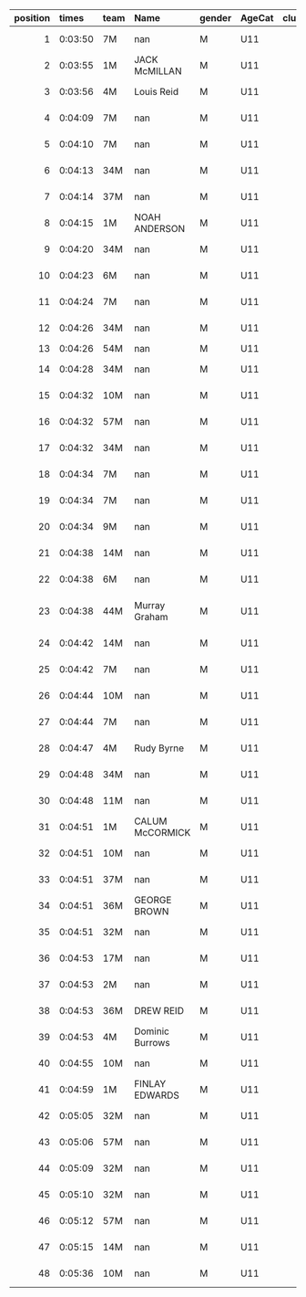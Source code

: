 |   position | times   | team   | Name            | gender   | AgeCat   |   clubnumber | Club name            | Website                               |   finishPosition |
|-----------:|:--------|:-------|:----------------|:---------|:---------|-------------:|:---------------------|:--------------------------------------|-----------------:|
|          1 | 0:03:50 | 7M     | nan             | M        | U11      |            7 | Giffnock North AC    | https://www.giffnocknorth.co.uk/      |                1 |
|          2 | 0:03:55 | 1M     | JACK McMILLAN   | M        | U11      |            1 | East Kilbride AC     | http://www.ekac.org.uk/               |                2 |
|          3 | 0:03:56 | 4M     | Louis Reid      | M        | U11      |            4 | Inverclyde AC        | https://www.inverclydeac.org/         |                3 |
|          4 | 0:04:09 | 7M     | nan             | M        | U11      |            7 | Giffnock North AC    | https://www.giffnocknorth.co.uk/      |                4 |
|          5 | 0:04:10 | 7M     | nan             | M        | U11      |            7 | Giffnock North AC    | https://www.giffnocknorth.co.uk/      |                5 |
|          6 | 0:04:13 | 34M    | nan             | M        | U11      |           34 | Kilbarchan AAC       | https://kilbarchanaac.org.uk/         |                6 |
|          7 | 0:04:14 | 37M    | nan             | M        | U11      |           37 | Law & District AAC   | http://www.lawaac.co.uk/              |                7 |
|          8 | 0:04:15 | 1M     | NOAH ANDERSON   | M        | U11      |            1 | East Kilbride AC     | http://www.ekac.org.uk/               |                8 |
|          9 | 0:04:20 | 34M    | nan             | M        | U11      |           34 | Kilbarchan AAC       | https://kilbarchanaac.org.uk/         |                9 |
|         10 | 0:04:23 | 6M     | nan             | M        | U11      |            6 | Cambuslang Harriers  | https://cambuslangharriers.org/       |               10 |
|         11 | 0:04:24 | 7M     | nan             | M        | U11      |            7 | Giffnock North AC    | https://www.giffnocknorth.co.uk/      |               11 |
|         12 | 0:04:26 | 34M    | nan             | M        | U11      |           34 | Kilbarchan AAC       | https://kilbarchanaac.org.uk/         |               12 |
|         13 | 0:04:26 | 54M    | nan             | M        | U11      |           54 | VP-Glasgow           | https://www.vp-glasgow.com            |               13 |
|         14 | 0:04:28 | 34M    | nan             | M        | U11      |           34 | Kilbarchan AAC       | https://kilbarchanaac.org.uk/         |               14 |
|         15 | 0:04:32 | 10M    | nan             | M        | U11      |           10 | Shettleston Harriers | http://shettlestonharriers.org.uk/    |               15 |
|         16 | 0:04:32 | 57M    | nan             | M        | U11      |           57 | Whitemoss AAC        | https://whitemossaac.co.uk/           |               16 |
|         17 | 0:04:32 | 34M    | nan             | M        | U11      |           34 | Kilbarchan AAC       | https://kilbarchanaac.org.uk/         |               17 |
|         18 | 0:04:34 | 7M     | nan             | M        | U11      |            7 | Giffnock North AC    | https://www.giffnocknorth.co.uk/      |               18 |
|         19 | 0:04:34 | 7M     | nan             | M        | U11      |            7 | Giffnock North AC    | https://www.giffnocknorth.co.uk/      |               19 |
|         20 | 0:04:34 | 9M     | nan             | M        | U11      |            9 | Garscube Harriers    | https://www.garscubeharriers.org.uk/  |               20 |
|         21 | 0:04:38 | 14M    | nan             | M        | U11      |           14 | Ayr Seaforth AC      | https://www.ayrseaforth.co.uk/        |               21 |
|         22 | 0:04:38 | 6M     | nan             | M        | U11      |            6 | Cambuslang Harriers  | https://cambuslangharriers.org/       |               22 |
|         23 | 0:04:38 | 44M    | Murray Graham   | M        | U11      |           44 | North Ayrshire AAC   | https://naathletics.co.uk/            |               23 |
|         24 | 0:04:42 | 14M    | nan             | M        | U11      |           14 | Ayr Seaforth AC      | https://www.ayrseaforth.co.uk/        |               24 |
|         25 | 0:04:42 | 7M     | nan             | M        | U11      |            7 | Giffnock North AC    | https://www.giffnocknorth.co.uk/      |               25 |
|         26 | 0:04:44 | 10M    | nan             | M        | U11      |           10 | Shettleston Harriers | http://shettlestonharriers.org.uk/    |               26 |
|         27 | 0:04:44 | 7M     | nan             | M        | U11      |            7 | Giffnock North AC    | https://www.giffnocknorth.co.uk/      |               27 |
|         28 | 0:04:47 | 4M     | Rudy Byrne      | M        | U11      |            4 | Inverclyde AC        | https://www.inverclydeac.org/         |               28 |
|         29 | 0:04:48 | 34M    | nan             | M        | U11      |           34 | Kilbarchan AAC       | https://kilbarchanaac.org.uk/         |               29 |
|         30 | 0:04:48 | 11M    | nan             | M        | U11      |           11 | Airdrie Harriers     | http://airdrieharriers.org/           |               30 |
|         31 | 0:04:51 | 1M     | CALUM McCORMICK | M        | U11      |            1 | East Kilbride AC     | http://www.ekac.org.uk/               |               31 |
|         32 | 0:04:51 | 10M    | nan             | M        | U11      |           10 | Shettleston Harriers | http://shettlestonharriers.org.uk/    |               32 |
|         33 | 0:04:51 | 37M    | nan             | M        | U11      |           37 | Law & District AAC   | http://www.lawaac.co.uk/              |               33 |
|         34 | 0:04:51 | 36M    | GEORGE BROWN    | M        | U11      |           36 | Larkhall YMCA        | https://www.larkhallymcaharriers.org  |               34 |
|         35 | 0:04:51 | 32M    | nan             | M        | U11      |           32 | Helensburgh AAC      | https://www.helensburghaac.com/       |               35 |
|         36 | 0:04:53 | 17M    | nan             | M        | U11      |           17 | Calderglen Harriers  | http://www.calderglenharriers.org.uk/ |               36 |
|         37 | 0:04:53 | 2M     | nan             | M        | U11      |            2 | Kilmarnock H&AC      | http://www.kilmarnockharriers.com/    |               37 |
|         38 | 0:04:53 | 36M    | DREW REID       | M        | U11      |           36 | Larkhall YMCA        | https://www.larkhallymcaharriers.org  |               38 |
|         39 | 0:04:53 | 4M     | Dominic Burrows | M        | U11      |            4 | Inverclyde AC        | https://www.inverclydeac.org/         |               39 |
|         40 | 0:04:55 | 10M    | nan             | M        | U11      |           10 | Shettleston Harriers | http://shettlestonharriers.org.uk/    |               40 |
|         41 | 0:04:59 | 1M     | FINLAY EDWARDS  | M        | U11      |            1 | East Kilbride AC     | http://www.ekac.org.uk/               |               41 |
|         42 | 0:05:05 | 32M    | nan             | M        | U11      |           32 | Helensburgh AAC      | https://www.helensburghaac.com/       |               42 |
|         43 | 0:05:06 | 57M    | nan             | M        | U11      |           57 | Whitemoss AAC        | https://whitemossaac.co.uk/           |               43 |
|         44 | 0:05:09 | 32M    | nan             | M        | U11      |           32 | Helensburgh AAC      | https://www.helensburghaac.com/       |               44 |
|         45 | 0:05:10 | 32M    | nan             | M        | U11      |           32 | Helensburgh AAC      | https://www.helensburghaac.com/       |               45 |
|         46 | 0:05:12 | 57M    | nan             | M        | U11      |           57 | Whitemoss AAC        | https://whitemossaac.co.uk/           |               46 |
|         47 | 0:05:15 | 14M    | nan             | M        | U11      |           14 | Ayr Seaforth AC      | https://www.ayrseaforth.co.uk/        |               47 |
|         48 | 0:05:36 | 10M    | nan             | M        | U11      |           10 | Shettleston Harriers | http://shettlestonharriers.org.uk/    |               48 |